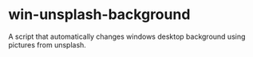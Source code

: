 # win-unsplash-background
A script that automatically changes windows desktop background using pictures from unsplash.
